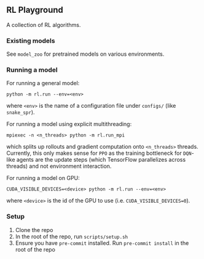## RL Playground

A collection of RL algorithms.

### Existing models

See `model_zoo` for pretrained models on various environments.

### Running a model

For running a general model:
```
python -m rl.run --env=<env>
```
where `<env>` is the name of a configuration file under `configs/` (like `snake_spr`).

For running a model using explicit multithreading:
```
mpiexec -n <n_threads> python -m rl.run_mpi
```
which splits up rollouts and gradient computation onto `<n_threads>` threads. Currently, this only makes sense for `PPO` as the training bottleneck for `DQN`-like agents are the update steps (which TensorFlow parallelizes across threads) and not environment interaction.

For running a model on GPU:
```
CUDA_VISIBLE_DEVICES=<device> python -m rl.run --env=<env>
```
where `<device>` is the id of the GPU to use (i.e. `CUDA_VISIBLE_DEVICES=0`).

### Setup
1. Clone the repo
2. In the root of the repo, run `scripts/setup.sh`
3. Ensure you have `pre-commit` installed. Run `pre-commit install` in the root of the repo
